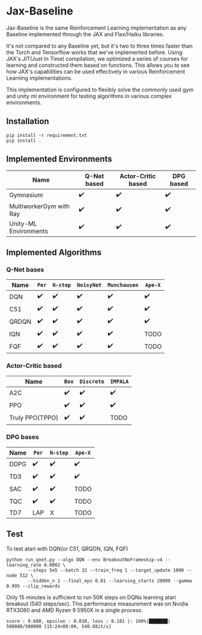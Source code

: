 # Jax-Baseline

Jax-Baseline is the same Reinforcement Learning implementation as any Baseline implemented through the JAX and Flax/Haiku libraries.

It's not compared to any Baseline yet, but it's two to three times faster than the Torch and Tensorflow works that we've implemented before.
Using JAX's JIT(Just In Time) compilation, we optimized a series of courses for learning and constructed them based on functions. This allows you to see how JAX's capabilities can be used effectively in various Reinforcement Learning implementations.

This implementation is configured to flexibly solve the commonly used gym and unity ml environment for testing algorithms in various complex environments.

## Installation

```
pip install -r requirement.txt
pip install .
```

## Implemented Environments

| **Name**                | **Q-Net based**    | **Actor-Critic based** | **DPG based**      |
| ----------------------- | ------------------ | ---------------------- | ------------------ |
| Gymnasium               | :heavy_check_mark: | :heavy_check_mark:     | :heavy_check_mark: |
| MultiworkerGym with Ray | :heavy_check_mark: | :heavy_check_mark:     | :heavy_check_mark: |
| Unity-ML Environments   | :heavy_check_mark: | :heavy_check_mark:     | :heavy_check_mark: |

## Implemented Algorithms

### Q-Net bases

| **Name** | `Per`              | `N-step`           | `NoisyNet`         | `Munchausen`       | `Ape-X`            |
| -------- | ------------------ | ------------------ | ------------------ | ------------------ | ------------------ |
| DQN      | :heavy_check_mark: | :heavy_check_mark: | :heavy_check_mark: | :heavy_check_mark: | :heavy_check_mark: |
| C51      | :heavy_check_mark: | :heavy_check_mark: | :heavy_check_mark: | :heavy_check_mark: | :heavy_check_mark: |
| QRDQN    | :heavy_check_mark: | :heavy_check_mark: | :heavy_check_mark: | :heavy_check_mark: | :heavy_check_mark: |
| IQN      | :heavy_check_mark: | :heavy_check_mark: | :heavy_check_mark: | :heavy_check_mark: | TODO               |
| FQF      | :heavy_check_mark: | :heavy_check_mark: | :heavy_check_mark: | :heavy_check_mark: | TODO               |

### Actor-Critic based

| **Name**        | `Box`              | `Discrete`         | `IMPALA`           |
| --------------- | ------------------ | ------------------ | ------------------ |
| A2C             | :heavy_check_mark: | :heavy_check_mark: | :heavy_check_mark: |
| PPO             | :heavy_check_mark: | :heavy_check_mark: | :heavy_check_mark: |
| Truly PPO(TPPO) | :heavy_check_mark: | :heavy_check_mark: | TODO               |

### DPG bases

| **Name** | `Per`              | `N-step`           | `Ape-X`            |
| -------- | ------------------ | ------------------ | ------------------ |
| DDPG     | :heavy_check_mark: | :heavy_check_mark: | :heavy_check_mark: |
| TD3      | :heavy_check_mark: | :heavy_check_mark: | :heavy_check_mark: |
| SAC      | :heavy_check_mark: | :heavy_check_mark: | TODO               |
| TQC      | :heavy_check_mark: | :heavy_check_mark: | TODO               |
| TD7      | LAP                | X                  | TODO               |

## Test

To test atari with DQN(or C51, QRQDN, IQN, FQF)

```
python run_qnet.py --algo DQN --env BreakoutNoFrameskip-v4 --learning_rate 0.0002 \
		--steps 5e5 --batch 32 --train_freq 1 --target_update 1000 --node 512 \
		--hidden_n 1 --final_eps 0.01 --learning_starts 20000 --gamma 0.995 --clip_rewards
```

Only 15 minutes is sufficient to run 50K steps on DQNs learning atari breakout (540 steps/sec).
This performance measurement was on Nvidia RTX3080 and AMD Ryzen 9 5950X in a single process.

```
score : 9.600, epsilon : 0.010, loss : 0.181 |: 100%|███████| 500000/500000 [15:24<00:00, 540.88it/s]
```
